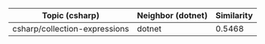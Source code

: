 | Topic (csharp) | Neighbor (dotnet) | Similarity |
|-------------|-------------------|------------|
| csharp/collection-expressions | dotnet | 0.5468 |
